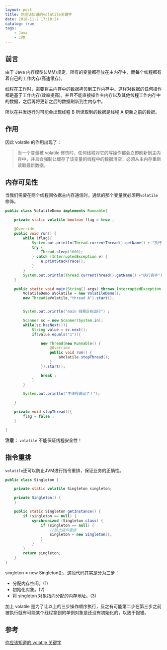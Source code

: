 ```yaml
---
layout: post
title: 你应该知道的volatile关键字
date: 2018-11-2 17:10:24
catalog: true
tags:
    - Java
    - JVM
---
```


## 前言

由于 Java 内存模型(JMM)规定，所有的变量都存放在主内存中，而每个线程都有着自己的工作内存(高速缓存)。

线程在工作时，需要将主内存中的数据拷贝到工作内存中。这样对数据的任何操作都是基于工作内存(效率提高)，并且不能直接操作主内存以及其他线程工作内存中的数据，之后再将更新之后的数据刷新到主内存中。

所以在并发运行时可能会出现线程 B 所读取到的数据是线程 A 更新之前的数据。

## 作用

因此 volatile 的作用出现了：

> 当一个变量被 volatile 修饰时，任何线程对它的写操作都会立即刷新到主内存中，并且会强制让缓存了该变量的线程中的数据清空，必须从主内存重新读取最新数据。

## 内存可见性

当我们需要在两个线程间依据主内存通信时，通信的那个变量就必须用`volatile`修饰。

```java
public class VolatileDemo implements Runnable{

    private static volatile boolean flag = true ;

    @Override
    public void run() {
        while (flag){
            System.out.println(Thread.currentThread().getName() + "执行中...");
            try {
                Thread.sleep(1000);
            } catch (InterruptedException e) {
                e.printStackTrace();
            }
        }
        System.out.println(Thread.currentThread().getName() +"执行完毕");
    }

    public static void main(String[] args) throws InterruptedException {
        VolatileDemo aVolatile = new VolatileDemo();
        new Thread(aVolatile,"thread A").start();


        System.out.println("main 线程正在运行") ;

        Scanner sc = new Scanner(System.in);
        while(sc.hasNext()){
            String value = sc.next();
            if(value.equals("1")){

                new Thread(new Runnable() {
                    @Override
                    public void run() {
                        aVolatile.stopThread();
                    }
                }).start();

                break ;
            }
        }

        System.out.println("主线程退出了！");

    }

    private void stopThread(){
        flag = false ;
    }

}
```

**注意：** `volatile` 不能保证线程安全性！

## 指令重排

`volatile`还可以防止JVM进行指令重排，保证业务的正确性。

```java
public class Singleton {

    private static volatile Singleton singleton;

    private Singleton() {
    }

    public static Singleton getInstance() {
        if (singleton == null) {
            synchronized (Singleton.class) {
                if (singleton == null) {
                    //防止指令重排
                    singleton = new Singleton();
                }
            }
        }
        return singleton;
    }
}
```

singleton = new Singleton();，这段代码其实是分为三步：

- 分配内存空间。(1)
- 初始化对象。(2)
- 将 singleton 对象指向分配的内存地址。(3)

加上 volatile 是为了让以上的三步操作顺序执行，反之有可能第二步在第三步之前被执行就有可能某个线程拿到的单例对象是还没有初始化的，以致于报错。

## 参考

[你应该知道的 volatile 关键字](https://github.com/crossoverJie/JCSprout/blob/master/MD/concurrent/volatile.md)